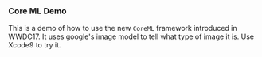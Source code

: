 ### Core ML Demo

This is a demo of how to use the new `CoreML` framework introduced in WWDC17.
It uses google's image model to tell what type of image it is.
Use Xcode9 to try it.
